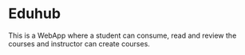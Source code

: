 # Eduhub

This is a WebApp where a student can consume, read and review the courses and instructor can create courses.